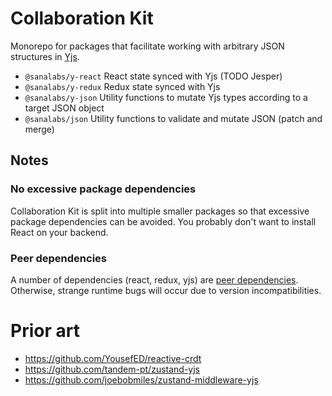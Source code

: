 # Collaboration Kit

Monorepo for packages that facilitate working with arbitrary JSON structures in [Yjs](https://github.com/yjs/yjs).

- `@sanalabs/y-react` React state synced with Yjs (TODO Jesper)
- `@sanalabs/y-redux` Redux state synced with Yjs
- `@sanalabs/y-json` Utility functions to mutate Yjs types according to a target JSON object
- `@sanalabs/json` Utility functions to validate and mutate JSON (patch and merge)

## Notes

### No excessive package dependencies

Collaboration Kit is split into multiple smaller packages so that excessive package dependencies can be avoided. You probably don't want to install React on your backend.

### Peer dependencies

A number of dependencies (react, redux, yjs) are [peer dependencies](https://docs.npmjs.com/cli/v7/configuring-npm/package-json#peerdependencies). Otherwise, strange runtime bugs will occur due to version incompatibilities.

# Prior art

- https://github.com/YousefED/reactive-crdt
- https://github.com/tandem-pt/zustand-yjs
- https://github.com/joebobmiles/zustand-middleware-yjs

